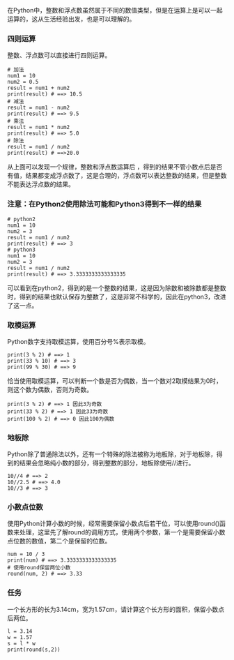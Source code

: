 在Python中，整数和浮点数虽然属于不同的数值类型，但是在运算上是可以一起运算的，这从生活经验出发，也是可以理解的。

### 四则运算
整数、浮点数可以直接进行四则运算。
```
# 加法
num1 = 10
num2 = 0.5
result = num1 + num2
print(result) # ==> 10.5
# 减法
result = num1 - num2
print(result) # ==> 9.5
# 乘法
result = num1 * num2
print(result) # ==> 5.0
# 除法
result = num1 / num2
print(result) # ==>20.0
```
从上面可以发现一个规律，整数和浮点数运算后 ，得到的结果不管小数点后是否有值，结果都变成浮点数了，这是合理的，浮点数可以表达整数的结果，但是整数不能表达浮点数的结果。

### 注意：在Python2使用除法可能和Python3得到不一样的结果
```
# python2
num1 = 10
num2 = 3
result = num1 / num2
print(result) # ==> 3
# python3
num1 = 10
num2 = 3
result = num1 / num2
print(result) # ==> 3.3333333333333335
```
可以看到在python2，得到的是一个整数的结果，这是因为除数和被除数都是整数时，得到的结果也默认保存为整数了，这是非常不科学的，因此在python3，改进了这一点。

### 取模运算
Python数字支持取模运算，使用百分号%表示取模。
```
print(3 % 2) # ==> 1
print(33 % 10) # ==> 3
print(99 % 30) # ==> 9
```

恰当使用取模运算，可以判断一个数是否为偶数，当一个数对2取模结果为0时，则这个数为偶数，否则为奇数。
```
print(3 % 2) # ==> 1 因此3为奇数
print(33 % 2) # ==> 1 因此33为奇数
print(100 % 2) # ==> 0 因此100为偶数
```

### 地板除
Python除了普通除法以外，还有一个特殊的除法被称为地板除，对于地板除，得到的结果会忽略纯小数的部分，得到整数的部分，地板除使用//进行。
```
10//4 # ==> 2
10//2.5 # ==> 4.0
10//3 # ==> 3
```

### 小数点位数
使用Python计算小数的时候，经常需要保留小数点后若干位，可以使用round()函数来处理，这里先了解round的调用方式，使用两个参数，第一个是需要保留小数点位数的数值，第二个是保留的位数。
```
num = 10 / 3
print(num) # ==> 3.3333333333333335
# 使用round保留两位小数
round(num, 2) # ==> 3.33
```
### 任务

一个长方形的长为3.14cm，宽为1.57cm，请计算这个长方形的面积，保留小数点后两位。
```
l = 3.14
w = 1.57
s = l * w 
print(round(s,2))
```